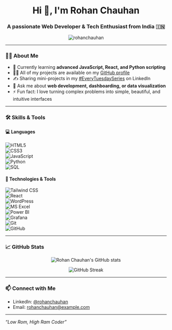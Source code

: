 <h1 align="center">Hi 👋, I'm Rohan Chauhan</h1>
<h3 align="center">A passionate Web Developer & Tech Enthusiast from India 🇮🇳</h3>

<p align="center">
  <img src="https://komarev.com/ghpvc/?username=rohanchauhan&label=Profile%20views&color=0e75b6&style=flat" alt="rohanchauhan" />
</p>

---

### 🧑‍💻 About Me

- 🌱 Currently learning **advanced JavaScript, React, and Python scripting**
- 👨‍💻 All of my projects are available on my [GitHub profile](https://github.com/rohanchauhan)
- ✍️ Sharing mini-projects in my [#EveryTuesdaySeries](https://www.linkedin.com/in/rohanchauhan) on LinkedIn
- 💬 Ask me about **web development, dashboarding, or data visualization**
- ⚡ Fun fact: I love turning complex problems into simple, beautiful, and intuitive interfaces

---

### 🛠️ Skills & Tools

#### 💻 Languages  
![HTML5](https://img.shields.io/badge/HTML5-E34F26?style=for-the-badge&logo=html5&logoColor=white)  
![CSS3](https://img.shields.io/badge/CSS3-1572B6?style=for-the-badge&logo=css3&logoColor=white)  
![JavaScript](https://img.shields.io/badge/JavaScript-F7DF1E?style=for-the-badge&logo=javascript&logoColor=black)  
![Python](https://img.shields.io/badge/Python-3776AB?style=for-the-badge&logo=python&logoColor=white)  
![SQL](https://img.shields.io/badge/SQL-336791?style=for-the-badge&logo=postgresql&logoColor=white)

#### 🧰 Technologies & Tools  
![Tailwind CSS](https://img.shields.io/badge/TailwindCSS-06B6D4?style=for-the-badge&logo=tailwindcss&logoColor=white)  
![React](https://img.shields.io/badge/React-20232A?style=for-the-badge&logo=react&logoColor=61DAFB)  
![WordPress](https://img.shields.io/badge/WordPress-21759B?style=for-the-badge&logo=wordpress&logoColor=white)  
![MS Excel](https://img.shields.io/badge/Excel-217346?style=for-the-badge&logo=microsoft-excel&logoColor=white)  
![Power BI](https://img.shields.io/badge/PowerBI-F2C811?style=for-the-badge&logo=powerbi&logoColor=black)  
![Grafana](https://img.shields.io/badge/Grafana-F46800?style=for-the-badge&logo=grafana&logoColor=white)  
![Git](https://img.shields.io/badge/Git-F05032?style=for-the-badge&logo=git&logoColor=white)  
![GitHub](https://img.shields.io/badge/GitHub-181717?style=for-the-badge&logo=github&logoColor=white)

---

### 📈 GitHub Stats

<p align="center">
  <img src="https://github-readme-stats.vercel.app/api?username=rohanchauhan&show_icons=true&theme=github_dark" alt="Rohan Chauhan's GitHub stats" />
</p>
<p align="center">
  <img src="https://github-readme-streak-stats.herokuapp.com/?user=rohanchauhan&theme=dark" alt="GitHub Streak" />
</p>

---

### 📫 Connect with Me

- LinkedIn: [@rohanchauhan](https://linkedin.com/in/rohanchauhan)
- Email: rohanchauhan@example.com

---

_“Low Rom, High Ram Coder”_



<!---
RohanChauhan1407/RohanChauhan1407 is a ✨ special ✨ repository because its `README.md` (this file) appears on your GitHub profile.
You can click the Preview link to take a look at your changes.
--->
